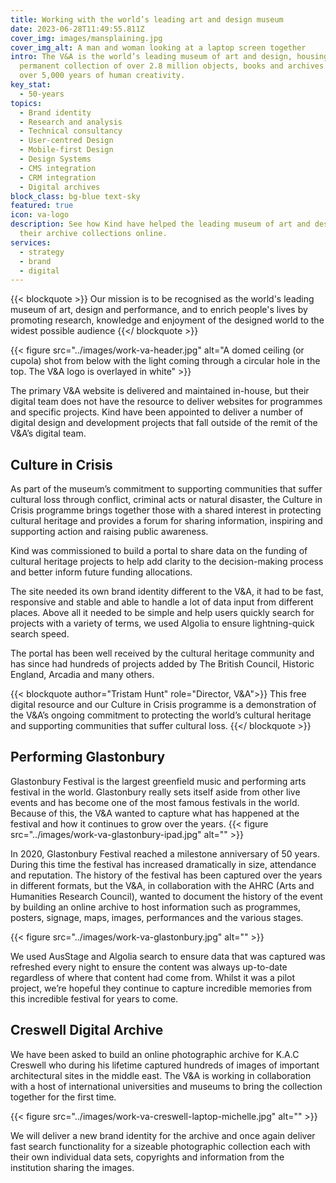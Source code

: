 ```yaml
---
title: Working with the world’s leading art and design museum
date: 2023-06-28T11:49:55.811Z
cover_img: images/mansplaining.jpg
cover_img_alt: A man and woman looking at a laptop screen together
intro: The V&A is the world’s leading museum of art and design, housing a
  permanent collection of over 2.8 million objects, books and archives that span
  over 5,000 years of human creativity.
key_stat: 
  - 50-years
topics:
  - Brand identity
  - Research and analysis
  - Technical consultancy
  - User-centred Design
  - Mobile-first Design
  - Design Systems
  - CMS integration
  - CRM integration
  - Digital archives
block_class: bg-blue text-sky
featured: true
icon: va-logo
description: See how Kind have helped the leading museum of art and design share
  their archive collections online.
services:
  - strategy
  - brand
  - digital
---
```

{{< blockquote >}}
Our mission is to be recognised as the world's leading museum of art, design and performance, and to enrich people's lives by promoting research, knowledge and enjoyment of the designed world to the widest possible audience
{{</ blockquote >}}

{{< figure src="../images/work-va-header.jpg" alt="A domed ceiling (or cupola) shot from below with the light coming through a circular hole in the top. The V&A logo is overlayed in white" >}}

The primary V&A website is delivered and maintained in-house, but their digital team does not have the resource to deliver websites for programmes and specific projects. Kind have been appointed to deliver a number of digital design and development projects that fall outside of the remit of the V&A’s digital team.

## Culture in Crisis

As part of the museum’s commitment to supporting communities that suffer cultural loss through conflict, criminal acts or natural disaster, the Culture in Crisis programme brings together those with a shared interest in protecting cultural heritage and provides a forum for sharing information, inspiring and supporting action and raising public awareness.

Kind was commissioned to build a portal to share data on the funding of cultural heritage projects to help add clarity to the decision-making process and better inform future funding allocations.

The site needed its own brand identity different to the V&A, it had to be fast, responsive and stable and able to handle a lot of data input from different places. Above all it needed to be simple and help users quickly search for projects with a variety of terms, we used Algolia to ensure lightning-quick search speed.

The portal has been well received by the cultural heritage community and has since had hundreds of projects added by The British Council, Historic England, Arcadia and many others.

{{< blockquote author="Tristam Hunt" role="Director, V&A">}}
This free digital resource and our Culture in Crisis programme is a demonstration of the V&A’s ongoing commitment to protecting the world’s cultural heritage and supporting communities that suffer cultural loss.
{{</ blockquote >}}

## Performing Glastonbury

Glastonbury Festival is the largest greenfield music and performing arts festival in the world. Glastonbury really sets itself aside from other live events and has become one of the most famous festivals in the world. Because of this, the V&A wanted to capture what has happened at the festival and how it continues to grow over the years.
{{< figure src="../images/work-va-glastonbury-ipad.jpg" alt="" >}}

In 2020, Glastonbury Festival reached a milestone anniversary of 50 years. During this time the festival has increased dramatically in size, attendance and reputation. The history of the festival has been captured over the years in different formats, but the V&A, in collaboration with the AHRC (Arts and Humanities Research Council), wanted to document the history of the event by building an online archive to host information such as programmes, posters, signage, maps, images, performances and the various stages.

{{< figure src="../images/work-va-glastonbury.jpg" alt="" >}}

We used AusStage and Algolia search to ensure data that was captured was refreshed every night to ensure the content was always up-to-date regardless of where that content had come from. Whilst it was a pilot project, we’re hopeful they continue to capture incredible memories from this incredible festival for years to come.

## Creswell Digital Archive

We have been asked to build an online photographic archive for K.A.C Creswell who during his lifetime captured hundreds of images of important architectural sites in the middle east. The V&A is working in collaboration with a host of international universities and museums to bring the collection together for the first time. 

{{< figure src="../images/work-va-creswell-laptop-michelle.jpg" alt="" >}}

We will deliver a new brand identity for the archive and once again deliver fast search functionality for a sizeable photographic collection each with their own individual data sets, copyrights and information from the institution sharing the images.
